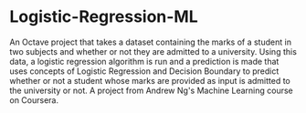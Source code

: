 # Logistic-Regression-ML
An Octave project that takes a dataset containing the marks of a student in two subjects and whether or not they are admitted to a university. Using this data, a logistic regression algorithm is run and a prediction is made that uses concepts of Logistic Regression and Decision Boundary to predict whether or not a student whose marks are provided as input is admitted to the university or not. A project from Andrew Ng's Machine Learning course on Coursera.
